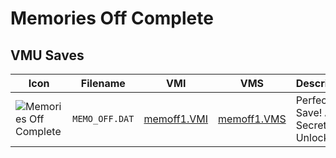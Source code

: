 # Memories Off Complete

## VMU Saves

| Icon | Filename | VMI | VMS | Description |
|------|----------|-----|-----|-------------|
| ![Memories Off Complete](../icons/MEMO_OFF.DAT.GIF) | `MEMO_OFF.DAT` | [memoff1.VMI](memoff1.VMI) | [memoff1.VMS](memoff1.VMS) | Perfect Save! All Secret Unlocked!
